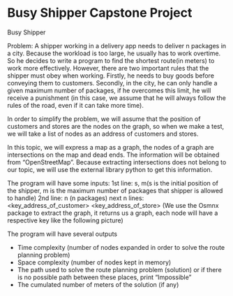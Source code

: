 # Busy Shipper Capstone Project
 Busy Shipper

Problem: A shipper working in a delivery app needs to deliver n packages in a city. Because the workload is too large, he usually has to work overtime. So he decides to write a program to find the shortest route(in meters) to work more effectively. However, there are two important rules that the shipper must obey when working. Firstly, he needs to buy goods before conveying them to customers. Secondly, in the city, he can only handle a given maximum number of packages, if he overcomes this limit, he will receive a punishment (in this case, we assume that he will always follow the rules of the road, even if it can take more time). 

In order to simplify the problem, we will assume that the position of customers and stores are the nodes on the graph, so when we make a test, we will take a list of nodes as an address of customers and stores.

In this topic, we will express a map as a graph, the nodes of a graph are intersections on the map and dead ends. The information will be obtained from “OpenStreetMap”. Because extracting intersections does not belong to our topic, we will use the external library python to get this information.

The program will have some inputs:
1st line: s, m(s is the initial position of the shipper, m is the maximum number of packages that shipper is allowed to handle)
2nd line: n (n packages)
next n lines: <key_address_of_customer> <key_address_of_store>
(We use the Osmnx package to extract the graph, it returns us a graph, each node will have a respective key like the following picture)

The program will have several outputs
+ Time complexity (number of nodes expanded in order to solve the route planning problem)
+ Space complexity (number of nodes kept in memory)
+ The path used to solve the route planning problem (solution) or if there is no possible path between these places, print “Impossible”
+ The cumulated number of meters of the solution (if any)

